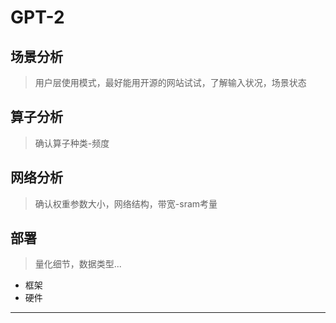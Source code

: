# GPT-2

## 场景分析

> 用户层使用模式，最好能用开源的网站试试，了解输入状况，场景状态

## 算子分析

> 确认算子种类-频度

## 网络分析

> 确认权重参数大小，网络结构，带宽-sram考量

## 部署

> 量化细节，数据类型...

- 框架
- 硬件

--------------------------------------------------------------------------------------------------------------------
